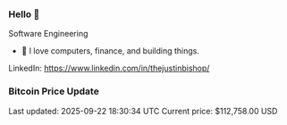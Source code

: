 ### Hello 🤙  

Software Engineering

- 🔭 I love computers, finance, and building things.
  
LinkedIn: https://www.linkedin.com/in/thejustinbishop/  







































































































































































































































































































































































































































































































































































































































































































































































































































































































































































































































































































































### Bitcoin Price Update
Last updated: 2025-09-22 18:30:34 UTC
Current price: $112,758.00 USD

